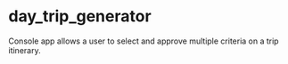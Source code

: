 # day_trip_generator

Console app allows a user to select and approve multiple criteria on a trip itinerary.
